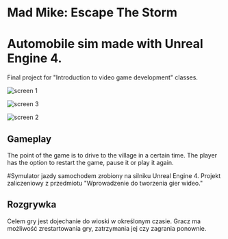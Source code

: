 Mad Mike: Escape The Storm
===========================
# Automobile sim made with Unreal Engine 4. 
Final project for "Introduction to video game development" classes. 

![screen 1](https://user-images.githubusercontent.com/49094709/110365385-4265d200-8045-11eb-97e5-a60815e580ed.png)

![screen 3](https://user-images.githubusercontent.com/49094709/110365989-01ba8880-8046-11eb-9cd7-d96500961304.png)

![screen 2](https://user-images.githubusercontent.com/49094709/110365983-fff0c500-8045-11eb-92a0-bb6b043850a8.png)

## Gameplay

The point of the game is to drive to the village in a certain time. The player has the option to restart the game, pause it or play it again.

#Symulator jazdy samochodem zrobiony na silniku Unreal Engine 4. 
Projekt zaliczeniowy z przedmiotu "Wprowadzenie do tworzenia gier wideo."

## Rozgrywka

Celem gry jest dojechanie do wioski w określonym czasie. Gracz ma możliwość zrestartowania gry, zatrzymania jej czy zagrania ponownie. 
